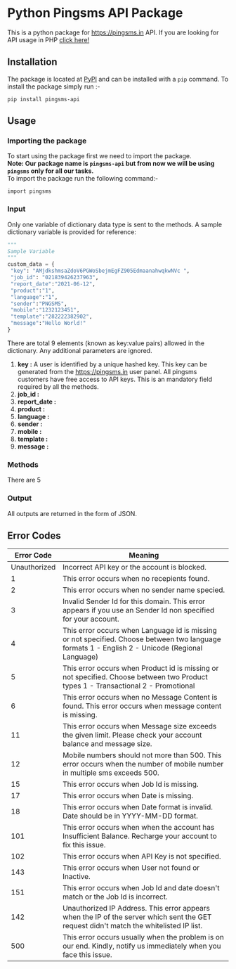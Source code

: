 # Python Pingsms API Package
 This is a python package for https://pingsms.in API. If you are looking for API usage in PHP [click here!](https://github.com/sa1if3/Quickstart-guide-on-sending-SMS-using-API)
 ## Installation
 The package is located at [PyPI](https://pypi.org/project/pingsms-api/) and can be installed with a ```pip``` command. To install the package simply run :-
 ```
 pip install pingsms-api 
 ```
 ## Usage
 ### Importing the package
 To start using the package first we need to import the package.<br/>
 **Note: Our package name is ```pingsms-api``` but from now we will be using ```pingsms``` only for all our tasks.** <br/>
 To import the package run the following command:-
 ```
 import pingsms
 ```
 ### Input
 Only one variable of dictionary data type is sent to the methods. A sample dictionary variable is provided for reference:<br/>
 ```python
 """
 Sample Variable
 """
 custom_data = {
  "key": "AMjdkshmsaZdoV6PGWoSbejmEgFZ905EdmaanahwqkwNVc ",
  "job_id": "021839426237963",
  "report_date":"2021-06-12",
  "product":"1",
  "language":"1",
  "sender":"PNGSMS",
  "mobile":"1232123451",
  "template":"282222382902",
  "message":"Hello World!"
}
 ```
 There are total 9 elements (known as key:value pairs) allowed in the dictionary. Any additional parameters are ignored.
 1. **key :** A user is identified by a unique hashed key. This key can be generated from the https://pingsms.in user panel. All pingsms customers have free access to API keys. This is an mandatory field required by all the methods.
 2. **job_id :**
 3. **report_date :**
 4. **product :**
 5. **language :**
 6. **sender :**
 7. **mobile :**
 8. **template :**
 9. **message :** 
 ### Methods
 There are 5
 ### Output
All outputs are returned in the form of JSON.
## Error Codes
| Error Code   | Meaning                                                                                                                                                                                                                    |
|--------------|----------------------------------------------------------------------------------------------------------------------------------------------------------------------------------------------------------------------------|
| Unauthorized | Incorrect API key or the account is blocked.                                                                                                                                                                               |
| 1            | This error occurs when no recepients found.                                                                                                                                                                                |
| 2            | This error occurs when no sender name specied.                                                                                                                                                                             |
| 3            | Invalid Sender Id for this domain. This error appears if you use an  Sender Id non specified for your account.                                                                                                             |
| 4            | This error occurs when Language id  is missing or not specified. Choose between two language formats                                      1 - English                                      2 - Unicode (Regional Language) |
| 5            | This error occurs when Product id is  missing or not specified. Choose between two Product types                                      1 - Transactional                                      2 - Promotional               |
| 6            | This error occurs when no Message  Content is found. This error occurs when message content is missing.                                                                                                                    |
| 11           | This error occurs when Message size  exceeds the given limit. Please check your account balance and message  size.                                                                                                         |
| 12           | Mobile numbers should not more than  500. This error occurs when the number of mobile number in multiple sms  exceeds 500.                                                                                                 |
| 15           | This error occurs when Job Id is missing.                                                                                                                                                                                  |
| 17           | This error occurs when Date is missing.                                                                                                                                                                                    |
| 18           | This error occurs when Date format is invalid. Date should be in YYYY-MM-DD format.                                                                                                                                        |
| 101          | This error occurs when when the  account has Insufficient Balance. Recharge your account to fix this  issue.                                                                                                               |
| 102          | This error occurs when API Key is not specified.                                                                                                                                                                           |
| 143          | This error occurs when User not found or Inactive.                                                                                                                                                                         |
| 151          | This error occurs when Job Id and date doesn't match or the Job Id is incorrect.                                                                                                                                           |
| 142          | Unauthorized IP Address. This error appears when the IP of the server which sent the GET request didn't match the whitelisted IP list.                                                                                     |
| 500          | This error occurs usually when the  problem is on our end. Kindly, notify us immediately when you face this  issue.                                                                                                        |
